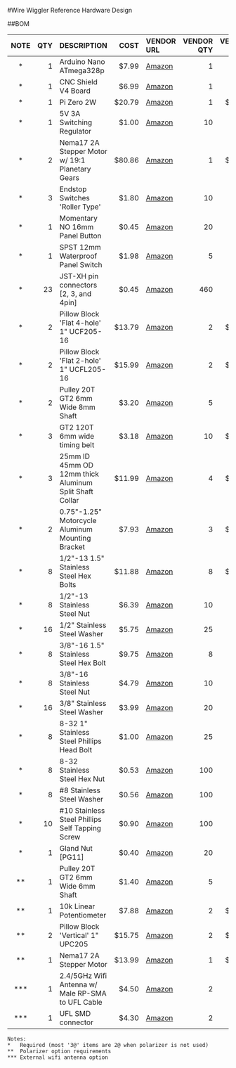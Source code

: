 #Wire Wiggler Reference Hardware Design

##BOM

|	NOTE | QTY | DESCRIPTION | COST |  VENDOR  URL  |  VENDOR  QTY  |  VENDOR  PRICE	|
|  :---:    |        ---: |        :--- |        ---: |        :---    |        ---: |        ---:       	|
|   * | 1 |      Arduino  Nano  ATmega328p    | $7.99 |        [Amazon](https://www.amazon.com/OSOYOO-Arduino-Compatible-ATmega328p-Interface/dp/B0BCNCD1QT/)   | 1 | $7.99	|
|   * | 1 |      CNC  Shield  V4  Board      | $6.99 |        [Amazon](https://www.amazon.com/gp/product/B0BYMX542S/)      | 1 | $6.99	|
|   * | 1 |      Pi  Zero  2W | $20.79 |        [Amazon](https://www.amazon.com/Raspberry-Quad-core-Bluetooth-onboard-Antenna/dp/B0CCRP85TR/)      | 1 | $20.79	|
|   * | 1 |      5V  3A  Switching  Regulator   | $1.00 |        [Amazon](https://www.amazon.com/Regulator-Voltage-Adjustable-Converter-Transformer/dp/B08Y674Z6F/)   | 10 | $9.99	|
|   * | 2 |      Nema17  2A  Stepper  Motor  w/  19:1  Planetary  Gears      | $80.86 |        [Amazon](https://www.amazon.com/gp/product/B00QEUFRXK/)      | 1 | $40.43	|
|   * | 3 |      Endstop  Switches  'Roller  Type' | $1.80 |        [Amazon](https://www.amazon.com/HiLetgo-KW12-3-Roller-Switch-Normally/dp/B07X142VGC/)      | 10 | $5.99	|
|   * | 1 |      Momentary  NO  16mm  Panel  Button | $0.45 |        [Amazon](https://www.amazon.com/Clyxgs-Button-Switch-Momentary-20-Pack/dp/B07L1L5MZ3/)   | 20 | $8.99	|
|   * | 1 |      SPST  12mm  Waterproof  Panel  Switch   | $1.98 |        [Amazon](https://www.amazon.com/Nilight-Rocker-Toggle-Switch-Waterproof/dp/B078KBC5VH/)      | 5 | $9.89	|
|   * | 23 |      JST-XH  pin  connectors  [2,  3,  and  4pin] | $0.45 |        [Amazon](https://www.amazon.com/KSOPUERT-460PCS-Connector-Housing-Connectors/dp/B0CN6PWXR4/)    | 460 | $8.99	|
|   * | 2 |      Pillow  Block  'Flat  4-hole'  1"  UCF205-16      | $13.79 |        [Amazon](https://www.amazon.com/gp/product/B0C9LY2QQJ/) | 2 | $13.79	|
|   * | 2 |      Pillow  Block  'Flat  2-hole'  1"  UCFL205-16    | $15.99 |        [Amazon](https://www.amazon.com/dp/B09TS7FJGK/)      | 2 | $15.99	|
|   * | 2 |      Pulley  20T  GT2  6mm  Wide  8mm  Shaft   | $3.20 |        [Amazon](https://www.amazon.com/gp/product/B0CSMGSFPH/)      | 5 | $7.99	|
|   * | 3 |      GT2  120T  6mm  wide  timing  belt   | $3.18 |        [Amazon](https://www.amazon.com/gp/product/B0CMHVWTGF/)      | 10 | $10.59	|
|   * | 3 |      25mm  ID  45mm  OD  12mm  thick  Aluminum  Split  Shaft  Collar | $11.99 |        [Amazon](https://www.amazon.com/gp/product/B0BPCVN43N/)      | 4 | $15.99	|
|   * | 2 |      0.75"-1.25"  Motorcycle  Aluminum  Mounting  Bracket    | $7.93 |        [Amazon](https://www.amazon.com/gp/product/B0C6J48N1L/)      | 3 | $11.89	|
|   * | 8 |      1/2"-13  1.5"  Stainless  Steel  Hex  Bolts | $11.88 |        [Amazon](https://www.amazon.com/Available-Threaded-Stainless-Finish-Quantity/dp/B08JYLQJ7J/)   | 8 | $11.88	|
|   * | 8 |      1/2"-13  Stainless  Steel  Nut      | $6.39 |        [Amazon](https://www.amazon.com/Nuts-13-Stainless-Steel-10pcs/dp/B0BLBL8JS9/)      | 10 | $7.99	|
|   * | 16 |      1/2"  Stainless  Steel  Washer      | $5.75 |        [Amazon](https://www.amazon.com/Stainless-Outside-Diameter-Bolt-Dropper/dp/B073DKQKJD/)      | 25 | $8.99	|
|   * | 8 |      3/8"-16  1.5"  Stainless  Steel  Hex  Bolt   | $9.75 |        [Amazon](https://www.amazon.com/Available-Threaded-Stainless-Finish-Quantity/dp/B08G821T97/)   | 8 | $9.75	|
|   * | 8 |      3/8"-16  Stainless  Steel  Nut      | $4.79 |        [Amazon](https://www.amazon.com/Hillman-2532-8-16-Inch-Stainless-10-Pack/dp/B00HYLZ5VM/)   | 10 | $5.99	|
|   * | 16 |      3/8"  Stainless  Steel  Washer      | $3.99 |        [Amazon](https://www.amazon.com/AMLOOPH-Stainless-13-16-20/dp/B0CKBW38X4/)   | 20 | $4.99	|
|   * | 8 |      8-32  1"  Stainless  Steel  Phillips  Head  Bolt | $1.00 |        [Amazon](https://www.amazon.com/Prime-Line-9003664-Machine-Phillips-Stainless/dp/B074ZMYKXB/)      | 25 | $3.14	|
|   * | 8 |      8-32  Stainless  Steel  Hex  Nut    | $0.53 |        [Amazon](https://www.amazon.com/Instockbolts-Nuts-Stainless-Steel-100pcs/dp/B09V55FY7G/)   | 100 | $6.59	|
|   * | 8 |      #8  Stainless  Steel  Washer   | $0.56 |        [Amazon](https://www.amazon.com/Stainless-Flat-Washer-100-Pack/dp/B07KCYNXJL/)   | 100 | $6.99	|
|   * | 10 |      #10  Stainless  Steel  Phillips  Self  Tapping  Screw      | $0.90 |        [Amazon](https://www.amazon.com/Stainless-Steel-Phillips-Screws-Tapping/dp/B08V18RM6K/)      | 100 | $8.98	|
|   * | 1 |      Gland  Nut  [PG11]    | $0.40 |        [Amazon](https://www.amazon.com/Waterproof-Adjustable-Connectors-Plastic-Protectors/dp/B085NVDC3K/)      | 20 | $7.99	|
|   ** | 1 |      Pulley  20T  GT2  6mm  Wide  6mm  Shaft   | $1.40 |        [Amazon](https://www.amazon.com/gp/product/B077GNZK3J/)      | 5 | $6.99	|
|   ** | 1 |      10k  Linear  Potentiometer    | $7.88 |        [Amazon](https://www.amazon.com/dp/B0B3126K2M/ref=sspa_dk_detail_1?psc=1&pd_rd_i=B0B3126K2M/)      | 2 | $15.75	|
|   ** | 2 |      Pillow  Block  'Vertical'  1"  UPC205   | $15.75 |        [Amazon](https://www.amazon.com/gp/product/B07MWGF35D/)      | 2 | $15.75	|
|   ** | 1 |      Nema17  2A  Stepper  Motor      | $13.99 |        [Amazon](https://www.amazon.com/STEPPERONLINE-Stepper-Bipolar-Connector-compatible/dp/B00PNEQKC0/)   | 1 | $13.99	|
|   *** | 1 |      2.4/5GHz  Wifi  Antenna  w/  Male  RP-SMA  to  UFL  Cable   | $4.50 |        [Amazon](https://www.amazon.com/Bingfu-Bulkhead-Wireless-Extender-Repeater/dp/B00VE1XH4A/)   | 2 | $8.99	|
|   *** | 1 |      UFL  SMD  connector   | $4.30 |        [Amazon](https://www.amazon.com/RedYutou-Solder-Socket-Coaxial-Connector/dp/B0B9YRK8KQ/)   | 2 | $8.59	|


```
Notes:
*   Required (most '3@' items are 2@ when polarizer is not used)
**  Polarizer option requirements
*** External wifi antenna option
```